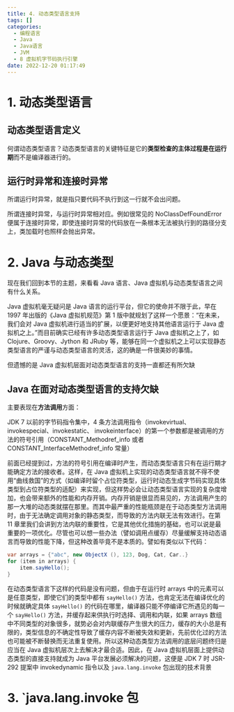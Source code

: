 ```yaml
---
title: 4. 动态类型语言支持
tags: []
categories:
  - 编程语言
  - Java
  - Java语言
  - JVM
  - 8 虚拟机字节码执行引擎
date: 2022-12-20 01:17:49
---
```


# 1. 动态类型语言

## 动态类型语言定义

何谓动态类型语言？动态类型语言的关键特征是它的**类型检查的主体过程是在运行期**而不是编译器进行的。

## 运行时异常和连接时异常

所谓运行时异常，就是指只要代码不执行到这一行就不会出问题。

所谓连接时异常，与运行时异常相对应。例如很常见的 NoClassDefFoundError 便属于连接时异常，即使连接时异常的代码放在一条根本无法被执行到的路径分支上，类加载时也照样会抛出异常。

# 2. Java 与动态类型

现在我们回到本节的主题，来看看 Java 语言、Java 虚拟机与动态类型语言之间有什么关系。

Java 虚拟机毫无疑问是 Java 语言的运行平台，但它的使命并不限于此，早在 1997 年出版的《Java 虚拟机规范》第 1 版中就规划了这样一个愿景：“在未来，我们会对 Java 虚拟机进行适当的扩展，以便更好地支持其他语言运行于 Java 虚拟机之上。”而目前确实已经有许多动态类型语言运行于 Java 虚拟机之上了，如 Clojure、Groovy、Jython 和 JRuby 等，能够在同一个虚拟机之上可以实现静态类型语言的严谨与动态类型语言的灵活，这的确是一件很美妙的事情。

但遗憾的是 Java 虚拟机层面对动态类型语言的支持一直都还有所欠缺

## Java 在面对动态类型语言的支持欠缺

主要表现在**方法调用**方面：

JDK 7 以前的字节码指令集中，4 条方法调用指令（invokevirtual、invokespecial、invokestatic、 invokeinterface）的第一个参数都是被调用的方法的符号引用（CONSTANT_Methodref_info 或者 CONSTANT_InterfaceMethodref_info 常量）

前面已经提到过，方法的符号引用在编译时产生，而动态类型语言只有在运行期才能确定方法的接收者。这样，在 Java 虚拟机上实现的动态类型语言就不得不使用“曲线救国”的方式（如编译时留个占位符类型，运行时动态生成字节码实现具体类型到占位符类型的适配）来实现，但这样势必会让动态类型语言实现的复杂度增加，也会带来额外的性能和内存开销。内存开销是很显而易见的，方法调用产生的那一大堆的动态类就摆在那里。而其中最严重的性能瓶颈是在于动态类型方法调用时，由于无法确定调用对象的静态类型，而导致的方法内联无法有效进行。在第 11 章里我们会讲到方法内联的重要性，它是其他优化措施的基础，也可以说是最重要的一项优化。尽管也可以想一些办法（譬如调用点缓存）尽量缓解支持动态语言而导致的性能下降，但这种改善毕竟不是本质的。譬如有类似以下代码：

```java
var arrays = {"abc", new ObjectX (), 123, Dog, Cat, Car..} 
for (item in arrays) { 
    item.sayHello(); 
}
```

在动态类型语言下这样的代码是没有问题，但由于在运行时 arrays 中的元素可以是任意类型，即使它们的类型中都有 `sayHello()` 方法，也肯定无法在编译优化的时候就确定具体 `sayHello()` 的代码在哪里，编译器只能不停编译它所遇见的每一个 `sayHello()` 方法，并缓存起来供执行时选择、调用和内联，如果 arrays 数组中不同类型的对象很多，就势必会对内联缓存产生很大的压力，缓存的大小总是有限的，类型信息的不确定性导致了缓存内容不断被失效和更新，先前优化过的方法也可能被不断替换而无法重复使用。所以这种动态类型方法调用的底层问题终归是应当在 Java 虚拟机层次上去解决才最合适。因此，在 Java 虚拟机层面上提供动态类型的直接支持就成为 Java 平台发展必须解决的问题，这便是 JDK 7 时 JSR-292 提案中 invokedynamic 指令以及 `java.lang.invoke` 包出现的技术背景

# 3. `java.lang.invoke 包